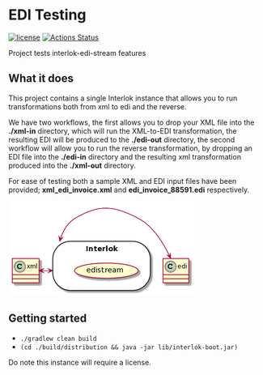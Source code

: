# EDI Testing

[![license](https://img.shields.io/github/license/interlok-testing/testing_edi_stream.svg)](https://github.com/interlok-testing/testing_edi_stream/blob/develop/LICENSE)
[![Actions Status](https://github.com/interlok-testing/testing_edi_stream/actions/workflows/gradle-build.yml/badge.svg)](https://github.com/interlok-testing/testing_edi_stream/actions/workflows/gradle-build.yml)

Project tests interlok-edi-stream features

## What it does

This project contains a single Interlok instance that allows you to run transformations both from xml to edi and the reverse.

We have two workflows, the first allows you to drop your XML file into the __./xml-in__ directory, which will run the XML-to-EDI transformation, the resulting EDI will be produced to the __./edi-out__ directory, the second workflow will allow you to run the reverse transformation, by dropping an EDI file into the __./edi-in__ directory and the resulting xml transformation produced into the __./xml-out__ directory.

For ease of testing both a sample XML and EDI input files have been provided; __xml_edi_invoice.xml__ and __edi_invoice_88591.edi__ respectively.

![edi diagram](/edi.png "edi diagram")
 
## Getting started

* `./gradlew clean build`
* `(cd ./build/distribution && java -jar lib/interlok-boot.jar)`

Do note this instance will require a license.

